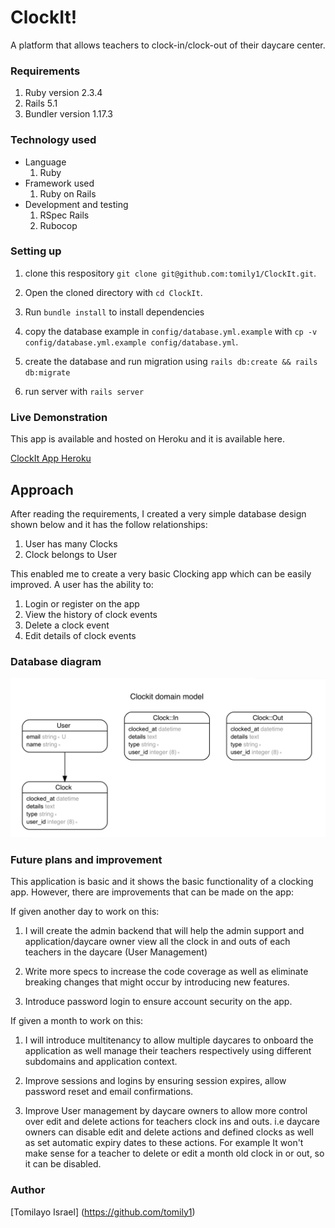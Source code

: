 # ClockIt!

A platform that allows teachers to clock-in/clock-out of their
daycare center.


### Requirements
1. Ruby version 2.3.4
2. Rails 5.1
3. Bundler version 1.17.3


### Technology used
* Language
  1. Ruby
* Framework used
  1. Ruby on Rails
* Development and testing
  1. RSpec Rails
  2. Rubocop

### Setting up
1. clone this respository `git clone git@github.com:tomily1/ClockIt.git`.
2. Open the cloned directory with `cd ClockIt`.
3. Run `bundle install` to install dependencies
4. copy the database example in `config/database.yml.example` with `cp -v config/database.yml.example config/database.yml`.
5. create the database and run migration using `rails db:create && rails db:migrate` 

6. run server with `rails server`


### Live Demonstration

This app is available and hosted on Heroku and it is available here.

[ClockIt App Heroku](https://clock-it-hi-mama.herokuapp.com)


## Approach

After reading the requirements, I created a very simple database design shown below and it has the follow relationships:

1. User has many Clocks
2. Clock belongs to User

This enabled me to create a very basic Clocking app which can be easily improved. A user has the ability to:
1. Login or register on the app
2. View the history of clock events
3. Delete a clock event
4. Edit details of clock events


### Database diagram
![](database.png)

### Future plans and improvement

This application is basic and it shows the basic functionality of a clocking app. However, there are improvements that can be made on the app:

If given another day to work on this:

1. I will create the admin backend that will help the admin support and application/daycare owner view all the clock in and outs of each teachers in the daycare (User Management)

2. Write more specs to increase the code coverage as well as eliminate breaking changes that might occur by introducing new features.

3. Introduce password login to ensure account security on the app.

If given a month to work on this:

1. I will introduce multitenancy to allow multiple daycares to onboard the application as well manage their teachers respectively using different subdomains and application context.

2. Improve sessions and logins by ensuring session expires, allow password reset and email confirmations.

3. Improve User management by daycare owners to allow more control over edit and delete actions for teachers clock ins and outs. i.e daycare owners can disable edit and delete actions and defined clocks as well as set automatic expiry dates to these actions. For example It won't make sense for a teacher to delete or edit a month old clock in or out, so it can be disabled.


### Author

[Tomilayo Israel] (https://github.com/tomily1)
